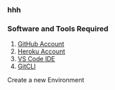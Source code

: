 ### hhh
### Software and Tools Required

1. [GitHub Account](https://github.com)
2. [Heroku Account](https://heroku.com) 
3. [VS Code IDE](https://code.visualstudio.com/)
4. [GitCLI](https://gitforwindows.org/)

Create a new Environment

